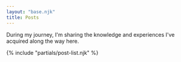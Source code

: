```yaml
---
layout: "base.njk"
title: Posts
---
```


During my journey, I'm sharing the knowledge and experiences I've acquired along the way here.

{% include "partials/post-list.njk" %}